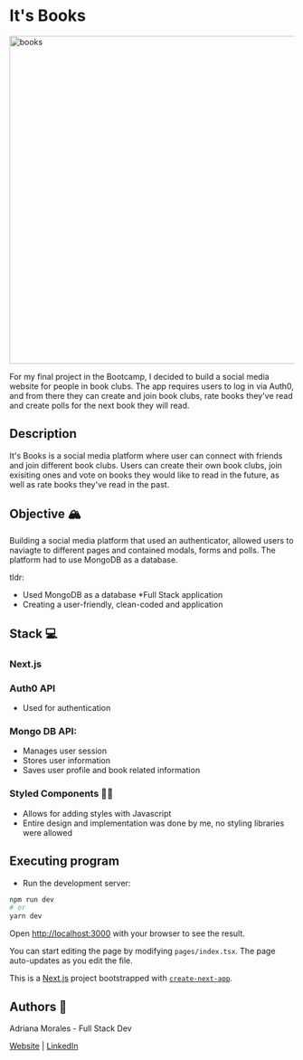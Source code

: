 # It's Books

<img width="580" alt="books" src="https://user-images.githubusercontent.com/109168765/215606877-2869acd7-1791-496e-b22b-e0b1de25f5e8.png">


For my final project in the Bootcamp, I decided to build a social media website for people in book clubs. The app requires users to log in via Auth0, and from there they can create and join book clubs, rate books they've read and create polls for the next book they will read. 

## Description

It's Books is a social media platform where user can connect with friends and join different book clubs. Users can create their own book clubs, join exisiting ones and vote on books they would like to read in the future, as well as rate books they've read in the past. 


## Objective 🏔️
Building a social media platform that used an authenticator, allowed users to naviagte to different pages and contained modals, forms and polls. The platform had to use MongoDB as a database. 

tldr:
* Used MongoDB as a database
*Full Stack application
* Creating a user-friendly, clean-coded and application


## Stack 💻

### Next.js

### Auth0 API
* Used for authentication

### Mongo DB API: 

* Manages user session
* Stores user information
* Saves user profile and book related information

### Styled Components 💅🏾

* Allows for adding styles with Javascript
* Entire design and implementation was done by me, no styling libraries were allowed

## Executing program 

* Run the development server:

```bash
npm run dev
# or
yarn dev
```

Open [http://localhost:3000](http://localhost:3000) with your browser to see the result.

You can start editing the page by modifying `pages/index.tsx`. The page auto-updates as you edit the file.


This is a [Next.js](https://nextjs.org/) project bootstrapped with [`create-next-app`](https://github.com/vercel/next.js/tree/canary/packages/create-next-app).

## Authors 👩

Adriana Morales - Full Stack Dev

[Website](https://adrianamoralesdev.netlify.app/) |  [LinkedIn](https://www.linkedin.com/in/adriana-morales-quiones/)

